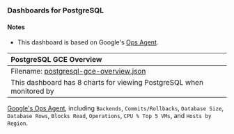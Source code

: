 ### Dashboards for PostgreSQL

#### Notes

- This dashboard is based on Google's [Ops Agent](https://cloud.google.com/stackdriver/docs/solutions/agents/ops-agent).


|PostgreSQL GCE Overview|
|:------------------|
|Filename: [postgresql-gce-overview.json](postgresql-gce-overview.json)|
|This dashboard has 8 charts for viewing PostgreSQL when monitored by 
[Google's Ops Agent](https://cloud.google.com/stackdriver/docs/solutions/agents/ops-agent/third-party/postgresql#monitored-metrics), including `Backends`, `Commits/Rollbacks`, `Database Size`, `Database Rows`, `Blocks Read`, `Operations`, `CPU % Top 5 VMs`, and `Hosts by Region`.
